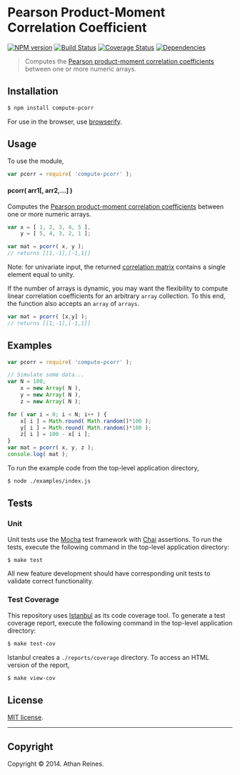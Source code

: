 Pearson Product-Moment Correlation Coefficient
===
[![NPM version][npm-image]][npm-url] [![Build Status][travis-image]][travis-url] [![Coverage Status][coveralls-image]][coveralls-url] [![Dependencies][dependencies-image]][dependencies-url]

> Computes the [Pearson product-moment correlation coefficients](http://en.wikipedia.org/wiki/Pearson_product-moment_correlation_coefficient) between one or more numeric arrays.


## Installation

``` bash
$ npm install compute-pcorr
```

For use in the browser, use [browserify](https://github.com/substack/node-browserify).


## Usage

To use the module,

``` javascript
var pcorr = require( 'compute-pcorr' );
```

#### pcorr( arr1[, arr2,...] )

Computes the [Pearson product-moment correlation coefficients](http://en.wikipedia.org/wiki/Pearson_product-moment_correlation_coefficient) between one or more numeric arrays.

``` javascript
var x = [ 1, 2, 3, 4, 5 ],
	y = [ 5, 4, 3, 2, 1 ];

var mat = pcorr( x, y );
// returns [[1,-1],[-1,1]]
```

Note: for univariate input, the returned [correlation matrix](http://en.wikipedia.org/wiki/Correlation_and_dependence#Correlation_matrices) contains a single element equal to unity.

If the number of arrays is dynamic, you may want the flexibility to compute linear correlation coefficients for an arbitrary `array` collection. To this end, the function also accepts an `array` of `arrays`.

``` javascript
var mat = pcorr( [x,y] );
// returns [[1,-1],[-1,1]]
```


## Examples

``` javascript
var pcorr = require( 'compute-pcorr' );

// Simulate some data...
var N = 100,
	x = new Array( N ),
	y = new Array( N ),
	z = new Array( N );

for ( var i = 0; i < N; i++ ) {
	x[ i ] = Math.round( Math.random()*100 );
	y[ i ] = Math.round( Math.random()*100 );
	z[ i ] = 100 - x[ i ];
}
var mat = pcorr( x, y, z );
console.log( mat );
```

To run the example code from the top-level application directory,

``` bash
$ node ./examples/index.js
```


## Tests

### Unit

Unit tests use the [Mocha](http://mochajs.org/) test framework with [Chai](http://chaijs.com) assertions. To run the tests, execute the following command in the top-level application directory:

``` bash
$ make test
```

All new feature development should have corresponding unit tests to validate correct functionality.


### Test Coverage

This repository uses [Istanbul](https://github.com/gotwarlost/istanbul) as its code coverage tool. To generate a test coverage report, execute the following command in the top-level application directory:

``` bash
$ make test-cov
```

Istanbul creates a `./reports/coverage` directory. To access an HTML version of the report,

``` bash
$ make view-cov
```


## License

[MIT license](http://opensource.org/licenses/MIT). 


---
## Copyright

Copyright &copy; 2014. Athan Reines.


[npm-image]: http://img.shields.io/npm/v/compute-pcorr.svg
[npm-url]: https://npmjs.org/package/compute-pcorr

[travis-image]: http://img.shields.io/travis/compute-io/pcorr/master.svg
[travis-url]: https://travis-ci.org/compute-io/pcorr

[coveralls-image]: https://img.shields.io/coveralls/compute-io/pcorr/master.svg
[coveralls-url]: https://coveralls.io/r/compute-io/pcorr?branch=master

[dependencies-image]: http://img.shields.io/david/compute-io/pcorr.svg
[dependencies-url]: https://david-dm.org/compute-io/pcorr

[dev-dependencies-image]: http://img.shields.io/david/dev/compute-io/pcorr.svg
[dev-dependencies-url]: https://david-dm.org/dev/compute-io/pcorr

[github-issues-image]: http://img.shields.io/github/issues/compute-io/pcorr.svg
[github-issues-url]: https://github.com/compute-io/pcorr/issues
